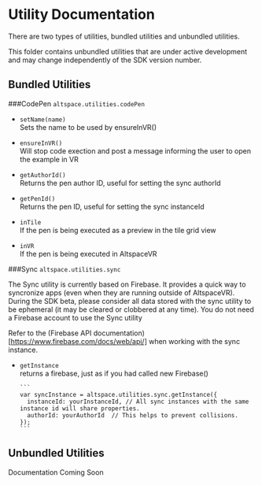 Utility Documentation
====
There are two types of utilities, bundled utilities and unbundled utilities.  

This folder contains unbundled utilities that are under active development and may change independently of the SDK version number.  

## Bundled Utilities

###CodePen
`altspace.utilities.codePen`  

- `setName(name)`  
  Sets the name to be used by ensureInVR()  

- `ensureInVR()`  
  Will stop code exection and post a message informing the user to open the example in VR  

- `getAuthorId()`  
  Returns the pen author ID, useful for setting the sync authorId  

- `getPenId()`  
  Returns the pen ID, useful for setting the sync instanceId  

- `inTile`  
  If the pen is being executed as a preview in the tile grid view  

- `inVR`  
  If the pen is being executed in AltspaceVR  

###Sync
`altspace.utilities.sync`  

The Sync utility is currently based on Firebase. It provides a quick way to syncronize apps (even when they are running outside of AltspaceVR). During the SDK beta, please consider all data stored with the sync utility to be ephemeral (it may be cleared or clobbered at any time). You do not need a Firebase account to use the Sync utility  

Refer to the (Firebase API documentation)[https://www.firebase.com/docs/web/api/] when working with the sync instance.

- `getInstance`  
  returns a firebase, just as if you had called new Firebase()  

      ```
      var syncInstance = altspace.utilities.sync.getInstance({
      	instanceId: yourInstanceId, // All sync instances with the same instance id will share properties. 
      	authorId: yourAuthorId  // This helps to prevent collisions.
      });
      ```

## Unbundled Utilities

Documentation Coming Soon

